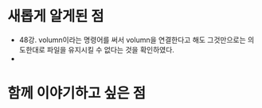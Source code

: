 # 새롭게 알게된 점
 - 48강. volumn이라는 명령어를 써서 volumn을 연결한다고 해도 그것만으로는 의도한대로 파일을 유지시킬 수 없다는 것을 확인하였다.
 - 
# 함께 이야기하고 싶은 점
